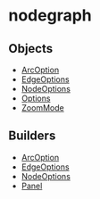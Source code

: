 # nodegraph

## Objects

 * <span class="badge object-type-class"></span> [ArcOption](./object-ArcOption.md)
 * <span class="badge object-type-class"></span> [EdgeOptions](./object-EdgeOptions.md)
 * <span class="badge object-type-class"></span> [NodeOptions](./object-NodeOptions.md)
 * <span class="badge object-type-class"></span> [Options](./object-Options.md)
 * <span class="badge object-type-enum"></span> [ZoomMode](./object-ZoomMode.md)
## Builders

 * <span class="badge builder"></span> [ArcOption](./builder-ArcOption.md)
 * <span class="badge builder"></span> [EdgeOptions](./builder-EdgeOptions.md)
 * <span class="badge builder"></span> [NodeOptions](./builder-NodeOptions.md)
 * <span class="badge builder"></span> [Panel](./builder-Panel.md)
